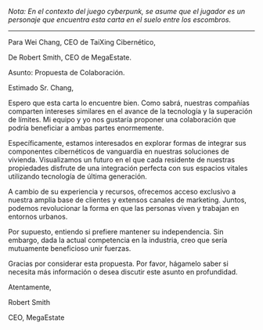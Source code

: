 _Nota: En el contexto del juego cyberpunk, se asume que el jugador es un personaje que encuentra esta carta en el suelo entre los escombros._

---

Para Wei Chang,
CEO de TaiXing Cibernético,

De Robert Smith,
CEO de MegaEstate.

Asunto: Propuesta de Colaboración.

Estimado Sr. Chang,

Espero que esta carta lo encuentre bien. Como sabrá, nuestras compañías comparten intereses similares en el avance de la tecnología y la superación de límites. Mi equipo y yo nos gustaría proponer una colaboración que podría beneficiar a ambas partes enormemente.

Específicamente, estamos interesados en explorar formas de integrar sus componentes cibernéticos de vanguardia en nuestras soluciones de vivienda. Visualizamos un futuro en el que cada residente de nuestras propiedades disfrute de una integración perfecta con sus espacios vitales utilizando tecnología de última generación.

A cambio de su experiencia y recursos, ofrecemos acceso exclusivo a nuestra amplia base de clientes y extensos canales de marketing. Juntos, podemos revolucionar la forma en que las personas viven y trabajan en entornos urbanos.

Por supuesto, entiendo si prefiere mantener su independencia. Sin embargo, dada la actual competencia en la industria, creo que sería mutuamente beneficioso unir fuerzas.

Gracias por considerar esta propuesta. Por favor, hágamelo saber si necesita más información o desea discutir este asunto en profundidad.

Atentamente,

Robert Smith

CEO, MegaEstate
